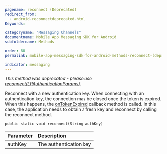 ```yaml
---
pagename: reconnect (Deprecated)
redirect_from:
  - android-reconnectdeprecated.html
Keywords:

categoryname: "Messaging Channels"
documentname: Mobile App Messaging SDK for Android
subfoldername: Methods

order: 80
permalink: mobile-app-messaging-sdk-for-android-methods-reconnect-(deprecated).html

indicator: messaging
---
```


*This method was deprecated - please use [reconnect(LPAuthenticationParams)](android-reconnectfull.html).*

Reconnect with a new authentication key. When connecting with an authentication key, the connection may be closed once the token is expired. When this happens, the [onTokenExpired](android-callbacks-index.html) callback method is called. In this case, the application needs to obtain a fresh key and reconnect by calling the reconnect method.

`public static void reconnect(String authKey)`

| Parameter | Description |
| :--- | :--- |
| authKey | The authentication key  |
